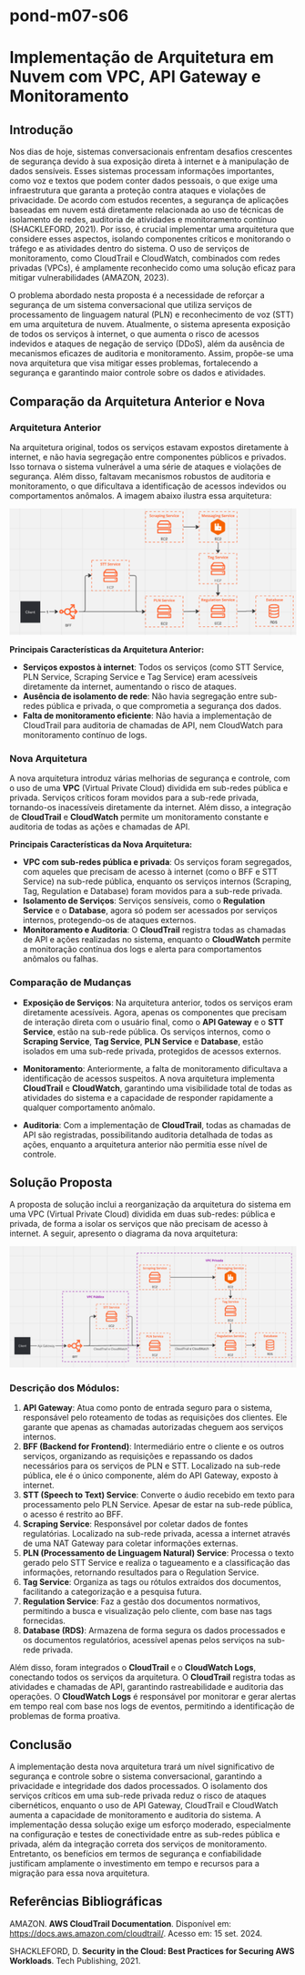 # pond-m07-s06

# Implementação de Arquitetura em Nuvem com VPC, API Gateway e Monitoramento

## Introdução

Nos dias de hoje, sistemas conversacionais enfrentam desafios crescentes de segurança devido à sua exposição direta à internet e à manipulação de dados sensíveis. Esses sistemas processam informações importantes, como voz e textos que podem conter dados pessoais, o que exige uma infraestrutura que garanta a proteção contra ataques e violações de privacidade. De acordo com estudos recentes, a segurança de aplicações baseadas em nuvem está diretamente relacionada ao uso de técnicas de isolamento de redes, auditoria de atividades e monitoramento contínuo (SHACKLEFORD, 2021). Por isso, é crucial implementar uma arquitetura que considere esses aspectos, isolando componentes críticos e monitorando o tráfego e as atividades dentro do sistema. O uso de serviços de monitoramento, como CloudTrail e CloudWatch, combinados com redes privadas (VPCs), é amplamente reconhecido como uma solução eficaz para mitigar vulnerabilidades (AMAZON, 2023).

O problema abordado nesta proposta é a necessidade de reforçar a segurança de um sistema conversacional que utiliza serviços de processamento de linguagem natural (PLN) e reconhecimento de voz (STT) em uma arquitetura de nuvem. Atualmente, o sistema apresenta exposição de todos os serviços à internet, o que aumenta o risco de acessos indevidos e ataques de negação de serviço (DDoS), além da ausência de mecanismos eficazes de auditoria e monitoramento. Assim, propõe-se uma nova arquitetura que visa mitigar esses problemas, fortalecendo a segurança e garantindo maior controle sobre os dados e atividades.

## Comparação da Arquitetura Anterior e Nova

### Arquitetura Anterior
Na arquitetura original, todos os serviços estavam expostos diretamente à internet, e não havia segregação entre componentes públicos e privados. Isso tornava o sistema vulnerável a uma série de ataques e violações de segurança. Além disso, faltavam mecanismos robustos de auditoria e monitoramento, o que dificultava a identificação de acessos indevidos ou comportamentos anômalos. A imagem abaixo ilustra essa arquitetura:

![**Diagrama de Arquitetura**](arquitetura_antiga.png)

**Principais Características da Arquitetura Anterior:**
- **Serviços expostos à internet**: Todos os serviços (como STT Service, PLN Service, Scraping Service e Tag Service) eram acessíveis diretamente da internet, aumentando o risco de ataques.
- **Ausência de isolamento de rede**: Não havia segregação entre sub-redes pública e privada, o que comprometia a segurança dos dados.
- **Falta de monitoramento eficiente**: Não havia a implementação de CloudTrail para auditoria de chamadas de API, nem CloudWatch para monitoramento contínuo de logs.

### Nova Arquitetura
A nova arquitetura introduz várias melhorias de segurança e controle, com o uso de uma **VPC** (Virtual Private Cloud) dividida em sub-redes pública e privada. Serviços críticos foram movidos para a sub-rede privada, tornando-os inacessíveis diretamente da internet. Além disso, a integração de **CloudTrail** e **CloudWatch** permite um monitoramento constante e auditoria de todas as ações e chamadas de API.

**Principais Características da Nova Arquitetura:**
- **VPC com sub-redes pública e privada**: Os serviços foram segregados, com aqueles que precisam de acesso à internet (como o BFF e STT Service) na sub-rede pública, enquanto os serviços internos (Scraping, Tag, Regulation e Database) foram movidos para a sub-rede privada.
- **Isolamento de Serviços**: Serviços sensíveis, como o **Regulation Service** e o **Database**, agora só podem ser acessados por serviços internos, protegendo-os de ataques externos.
- **Monitoramento e Auditoria**: O **CloudTrail** registra todas as chamadas de API e ações realizadas no sistema, enquanto o **CloudWatch** permite a monitoração contínua dos logs e alerta para comportamentos anômalos ou falhas.

### Comparação de Mudanças
- **Exposição de Serviços**: Na arquitetura anterior, todos os serviços eram diretamente acessíveis. Agora, apenas os componentes que precisam de interação direta com o usuário final, como o **API Gateway** e o **STT Service**, estão na sub-rede pública. Os serviços internos, como o **Scraping Service**, **Tag Service**, **PLN Service** e **Database**, estão isolados em uma sub-rede privada, protegidos de acessos externos.
  
- **Monitoramento**: Anteriormente, a falta de monitoramento dificultava a identificação de acessos suspeitos. A nova arquitetura implementa **CloudTrail** e **CloudWatch**, garantindo uma visibilidade total de todas as atividades do sistema e a capacidade de responder rapidamente a qualquer comportamento anômalo.

- **Auditoria**: Com a implementação de **CloudTrail**, todas as chamadas de API são registradas, possibilitando auditoria detalhada de todas as ações, enquanto a arquitetura anterior não permitia esse nível de controle.

## Solução Proposta

A proposta de solução inclui a reorganização da arquitetura do sistema em uma VPC (Virtual Private Cloud) dividida em duas sub-redes: pública e privada, de forma a isolar os serviços que não precisam de acesso à internet. A seguir, apresento o diagrama da nova arquitetura:

![**Diagrama de Arquitetura Atualizado**](arquitetura_atualizada.png)

### Descrição dos Módulos:

1. **API Gateway**: Atua como ponto de entrada seguro para o sistema, responsável pelo roteamento de todas as requisições dos clientes. Ele garante que apenas as chamadas autorizadas cheguem aos serviços internos.
2. **BFF (Backend for Frontend)**: Intermediário entre o cliente e os outros serviços, organizando as requisições e repassando os dados necessários para os serviços de PLN e STT. Localizado na sub-rede pública, ele é o único componente, além do API Gateway, exposto à internet.
3. **STT (Speech to Text) Service**: Converte o áudio recebido em texto para processamento pelo PLN Service. Apesar de estar na sub-rede pública, o acesso é restrito ao BFF.
4. **Scraping Service**: Responsável por coletar dados de fontes regulatórias. Localizado na sub-rede privada, acessa a internet através de uma NAT Gateway para coletar informações externas.
5. **PLN (Processamento de Linguagem Natural) Service**: Processa o texto gerado pelo STT Service e realiza o tagueamento e a classificação das informações, retornando resultados para o Regulation Service.
6. **Tag Service**: Organiza as tags ou rótulos extraídos dos documentos, facilitando a categorização e a pesquisa futura.
7. **Regulation Service**: Faz a gestão dos documentos normativos, permitindo a busca e visualização pelo cliente, com base nas tags fornecidas.
8. **Database (RDS)**: Armazena de forma segura os dados processados e os documentos regulatórios, acessível apenas pelos serviços na sub-rede privada.

Além disso, foram integrados o **CloudTrail** e o **CloudWatch Logs**, conectando todos os serviços da arquitetura. O **CloudTrail** registra todas as atividades e chamadas de API, garantindo rastreabilidade e auditoria das operações. O **CloudWatch Logs** é responsável por monitorar e gerar alertas em tempo real com base nos logs de eventos, permitindo a identificação de problemas de forma proativa.

## Conclusão

A implementação desta nova arquitetura trará um nível significativo de segurança e controle sobre o sistema conversacional, garantindo a privacidade e integridade dos dados processados. O isolamento dos serviços críticos em uma sub-rede privada reduz o risco de ataques cibernéticos, enquanto o uso de API Gateway, CloudTrail e CloudWatch aumenta a capacidade de monitoramento e auditoria do sistema. A implementação dessa solução exige um esforço moderado, especialmente na configuração e testes de conectividade entre as sub-redes pública e privada, além da integração correta dos serviços de monitoramento. Entretanto, os benefícios em termos de segurança e confiabilidade justificam amplamente o investimento em tempo e recursos para a migração para essa nova arquitetura.

## Referências Bibliográficas

AMAZON. **AWS CloudTrail Documentation**. Disponível em: https://docs.aws.amazon.com/cloudtrail/. Acesso em: 15 set. 2024.

SHACKLEFORD, D. **Security in the Cloud: Best Practices for Securing AWS Workloads**. Tech Publishing, 2021.
